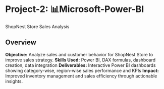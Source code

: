 # Project-2: 📊Microsoft-Power-BI
ShopNest Store Sales Analysis
## Overview
**Objective:** Analyze sales and customer behavior for ShopNest Store to improve sales strategy.
**Skills Used:** Power BI, DAX formulas, dashboard creation, data integration
**Deliverables:** Interactive Power BI dashboards showing category-wise, region-wise sales performance and KPIs
**Impact:** Improved inventory management and sales efficiency through actionable insights.

